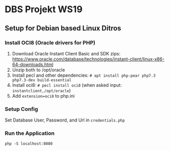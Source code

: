 # DBS Projekt WS19

## Setup for Debian based Linux Ditros

### Install OCI8 (Oracle drivers for PHP)

1. Download Oracle Instant Client Basic and SDK zips:  
https://www.oracle.com/database/technologies/instant-client/linux-x86-64-downloads.html
2. Unzip both to /opt/oracle
3. Install pecl and other dependencies: `# apt install php-pear php7.3 php7.3-dev build-essential`
4. Install oci8: `# pecl install oci8` (when asked input: `instantclient,/opt/oracle`)
5. Add `extension=oci8` to php.ini

### Setup Config

Set Database User, Password, and Url in `credentials.php`

### Run the Application

`php -S localhost:8080`




